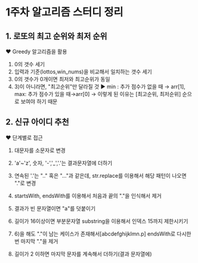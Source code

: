 # 1주차 알고리즘 스터디 정리

## 1. 로또의 최고 순위와 최저 순위

❤ Greedy 알고리즘을 활용

1) 0의 갯수 세기
2) 입력과 기준(lottos,win_nums)을 비교해서 일치하는 갯수 세기
3) 0의 갯수가 0개이면 최저와 최고순위가 동일
4) 3)이 아니라면, "최고순위"만 달라질 것
▶ min : 추가 점수가 없을 때 → arr[1], max: 추가 점수가 있을 때→arr[0]
→ 이렇게 된 이유는 [최고순위, 최저순위] 순으로 보여야 하기 때문

## 2. 신규 아이디 추천

❤ 단계별로 접근

1) 대문자를 소문자로 변경
2) 'a'~'z', 숫자, '-','_','.'는 결과문자열에 더하기
3) 연속된 '.'는 ".." 혹은 "..."과 같은데, str.replace를 이용해서 해당 패턴이 나오면 "."로 변경
4) startsWith, endsWith를 이용해서 처음과 끝의 "."을 인식해서 제거
5) 결과가 빈 문자열이면 "a"를 덧붙이기
6) 길이가 16이상이면 부분문자열 substring을 이용해서 인덱스 15까지 제한시키기
7) 6)을 해도 "."이 남는 케이스가 존재해서[abcdefghijklmn.p] endsWith로 다시한번 마지막
"."을 제거

8) 길이가 2 이하면 마지막 문자를 계속해서 더하기(결과 문자열에)
